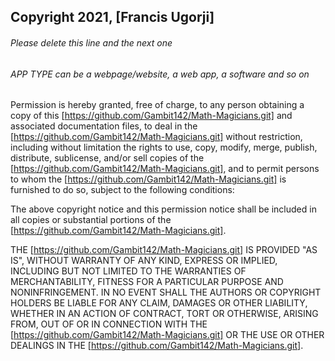## Copyright 2021, [Francis Ugorji]

###### Please delete this line and the next one
###### APP TYPE can be a webpage/website, a web app, a software and so on

Permission is hereby granted, free of charge, to any person obtaining a copy of this [https://github.com/Gambit142/Math-Magicians.git] and associated documentation files, to deal in the [https://github.com/Gambit142/Math-Magicians.git] without restriction, including without limitation the rights to use, copy, modify, merge, publish, distribute, sublicense, and/or sell copies of the [https://github.com/Gambit142/Math-Magicians.git], and to permit persons to whom the [https://github.com/Gambit142/Math-Magicians.git] is furnished to do so, subject to the following conditions:

The above copyright notice and this permission notice shall be included in all copies or substantial portions of the [https://github.com/Gambit142/Math-Magicians.git].

THE [https://github.com/Gambit142/Math-Magicians.git] IS PROVIDED "AS IS", WITHOUT WARRANTY OF ANY KIND, EXPRESS OR IMPLIED, INCLUDING BUT NOT LIMITED TO THE WARRANTIES OF MERCHANTABILITY, FITNESS FOR A PARTICULAR PURPOSE AND NONINFRINGEMENT. IN NO EVENT SHALL THE AUTHORS OR COPYRIGHT HOLDERS BE LIABLE FOR ANY CLAIM, DAMAGES OR OTHER LIABILITY, WHETHER IN AN ACTION OF CONTRACT, TORT OR OTHERWISE, ARISING FROM, OUT OF OR IN CONNECTION WITH THE [https://github.com/Gambit142/Math-Magicians.git] OR THE USE OR OTHER DEALINGS IN THE [https://github.com/Gambit142/Math-Magicians.git].

